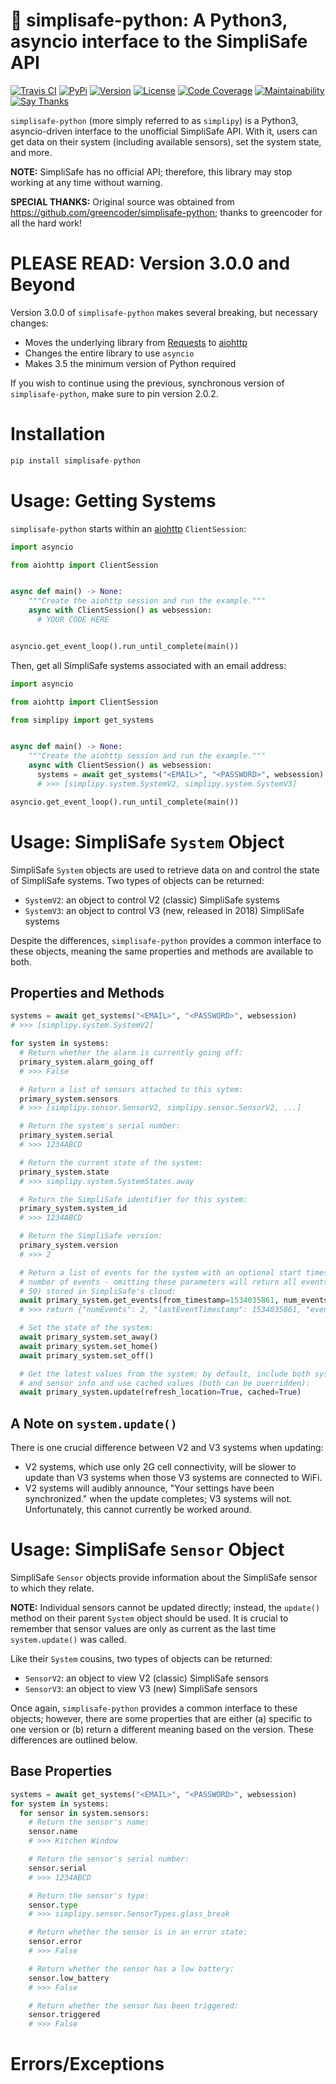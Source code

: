 # 🚨 simplisafe-python: A Python3, asyncio interface to the SimpliSafe API

[![Travis CI](https://travis-ci.org/w1ll1am23/simplisafe-python.svg?branch=master)](https://travis-ci.org/w1ll1am23/simplisafe-python)
[![PyPi](https://img.shields.io/pypi/v/simplisafe-python.svg)](https://pypi.python.org/pypi/simplisafe-python)
[![Version](https://img.shields.io/pypi/pyversions/simplisafe-python.svg)](https://pypi.python.org/pypi/simplisafe-python)
[![License](https://img.shields.io/pypi/l/simplisafe-python.svg)](https://github.com/w1ll1am23/simplisafe-python/blob/master/LICENSE)
[![Code Coverage](https://codecov.io/gh/w1ll1am23/simplisafe-python/branch/master/graph/badge.svg)](https://codecov.io/gh/w1ll1am23/simplisafe-python)
[![Maintainability](https://api.codeclimate.com/v1/badges/af60d65b69d416136fc9/maintainability)](https://codeclimate.com/github/bachya/py17track/maintainability)
[![Say Thanks](https://img.shields.io/badge/SayThanks-!-1EAEDB.svg)](https://saythanks.io/to/w1ll1am23)

`simplisafe-python` (more simply referred to as `simplipy`) is a Python3,
asyncio-driven interface to the unofficial SimpliSafe API. With it, users can
get data on their system (including available sensors), set the system state,
and more.

**NOTE:** SimpliSafe has no official API; therefore, this library may stop
working at any time without warning.

**SPECIAL THANKS:** Original source was obtained from
https://github.com/greencoder/simplisafe-python; thanks to greencoder
for all the hard work!

# PLEASE READ: Version 3.0.0 and Beyond

Version 3.0.0 of `simplisafe-python` makes several breaking, but necessary
changes:

* Moves the underlying library from
  [Requests](http://docs.python-requests.org/en/master/) to
  [aiohttp](https://aiohttp.readthedocs.io/en/stable/)
* Changes the entire library to use `asyncio`
* Makes 3.5 the minimum version of Python required

If you wish to continue using the previous, synchronous version of
`simplisafe-python`, make sure to pin version 2.0.2.


# Installation

```python
pip install simplisafe-python
```

# Usage: Getting Systems

`simplisafe-python` starts within an
[aiohttp](https://aiohttp.readthedocs.io/en/stable/) `ClientSession`:

```python
import asyncio

from aiohttp import ClientSession


async def main() -> None:
    """Create the aiohttp session and run the example."""
    async with ClientSession() as websession:
      # YOUR CODE HERE


asyncio.get_event_loop().run_until_complete(main())
```

Then, get all SimpliSafe systems associated with an email address:

```python
import asyncio

from aiohttp import ClientSession

from simplipy import get_systems


async def main() -> None:
    """Create the aiohttp session and run the example."""
    async with ClientSession() as websession:
      systems = await get_systems("<EMAIL>", "<PASSWORD>", websession)
      # >>> [simplipy.system.SystemV2, simplipy.system.SystemV3]

asyncio.get_event_loop().run_until_complete(main())
```

# Usage: SimpliSafe `System` Object

SimpliSafe `System` objects are used to retrieve data on and control the state
of SimpliSafe systems. Two types of objects can be returned:

* `SystemV2`: an object to control V2 (classic) SimpliSafe systems
* `SystemV3`: an object to control V3 (new, released in 2018) SimpliSafe systems

Despite the differences, `simplisafe-python` provides a common interface to
these objects, meaning the same properties and methods are available to both.

## Properties and Methods

```python
systems = await get_systems("<EMAIL>", "<PASSWORD>", websession)
# >>> [simplipy.system.SystemV2]

for system in systems:
  # Return whether the alarm is currently going off:
  primary_system.alarm_going_off
  # >>> False

  # Return a list of sensors attached to this sytem:
  primary_system.sensors
  # >>> [simplipy.sensor.SensorV2, simplipy.sensor.SensorV2, ...]

  # Return the system's serial number:
  primary_system.serial
  # >>> 1234ABCD

  # Return the current state of the system:
  primary_system.state
  # >>> simplipy.system.SystemStates.away

  # Return the SimpliSafe identifier for this system:
  primary_system.system_id
  # >>> 1234ABCD

  # Return the SimpliSafe version:
  primary_system.version
  # >>> 2

  # Return a list of events for the system with an optional start timestamp and
  # number of events - omitting these parameters will return all events (max of
  # 50) stored in SimpliSafe's cloud:
  await primary_system.get_events(from_timestamp=1534035861, num_events=2)
  # >>> return {"numEvents": 2, "lastEventTimestamp": 1534035861, "events": [{...}]}

  # Set the state of the system:
  await primary_system.set_away()
  await primary_system.set_home()
  await primary_system.set_off()

  # Get the latest values from the system; by default, include both system info
  # and sensor info and use cached values (both can be overridden):
  await primary_system.update(refresh_location=True, cached=True)
```

## A Note on `system.update()`

There is one crucial difference between V2 and V3 systems when updating:

* V2 systems, which use only 2G cell connectivity, will be slower to update
  than V3 systems when those V3 systems are connected to WiFi.
* V2 systems will audibly announce, "Your settings have been synchronized."
  when the update completes; V3 systems will not. Unfortunately, this cannot
  currently be worked around.

# Usage: SimpliSafe `Sensor` Object

SimpliSafe `Sensor` objects provide information about the SimpliSafe sensor to
which they relate.

**NOTE:** Individual sensors cannot be updated directly; instead,
the `update()` method on their parent `System` object should be used. It is
crucial to remember that sensor values are only as current as the last time
`system.update()` was called.

Like their `System` cousins, two types of objects can be returned:

* `SensorV2`: an object to view V2 (classic) SimpliSafe sensors
* `SensorV3`: an object to view V3 (new) SimpliSafe sensors

Once again, `simplisafe-python` provides a common interface to
these objects; however, there are some properties that are either (a) specific
to one version or (b) return a different meaning based on the version. These
differences are outlined below.

## Base Properties

```python
systems = await get_systems("<EMAIL>", "<PASSWORD>", websession)
for system in systems:
  for sensor in system.sensors:
    # Return the sensor's name:
    sensor.name
    # >>> Kitchen Window

    # Return the sensor's serial number:
    sensor.serial
    # >>> 1234ABCD

    # Return the sensor's type:
    sensor.type
    # >>> simplipy.sensor.SensorTypes.glass_break

    # Return whether the sensor is in an error state:
    sensor.error
    # >>> False

    # Return whether the sensor has a low battery:
    sensor.low_battery
    # >>> False

    # Return whether the sensor has been triggered:
    sensor.triggered
    # >>> False
```


# Errors/Exceptions
